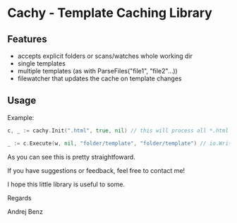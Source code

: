 # Cachy - Template Caching Library

## Features
- accepts explicit folders or scans/watches whole working dir
- single templates
- multiple templates (as with ParseFiles("file1", "file2"...))
- filewatcher that updates the cache on template changes

## Usage

Example:

```go
c, _ := cachy.Init(".html", true, nil) // this will process all *.html files, activate the filewatcher, no FuncMap.

_ := c.Execute(w, nil, "folder/template", "folder/template") // io.Writer, data, templates...
```

As you can see this is pretty straightfoward.

If you have suggestions or feedback, feel free to contact me!

I hope this little library is useful to some.

Regards

Andrej Benz